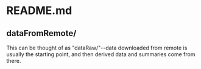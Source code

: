 # README.md

## dataFromRemote/

This can be thought of as "dataRaw/"--data downloaded from remote is usually the starting point, and then derived data and summaries come from there.
